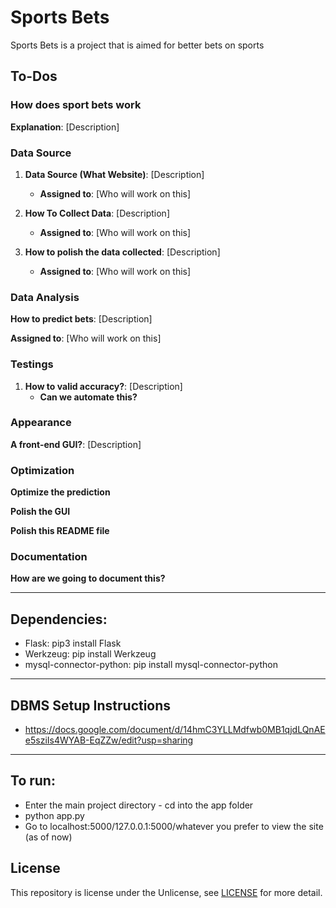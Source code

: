 # Sports Bets

Sports Bets is a project that is aimed for better bets on sports

## To-Dos

### How does sport bets work

**Explanation**: [Description]

### Data Source

1. **Data Source (What Website)**: [Description]
   * **Assigned to**: [Who will work on this]

2. **How To Collect Data**: [Description]
   * **Assigned to**: [Who will work on this]

3. **How to polish the data collected**: [Description]
   * **Assigned to**: [Who will work on this]

### Data Analysis

**How to predict bets**: [Description]

**Assigned to**: [Who will work on this]

### Testings

1. **How to valid accuracy?**: [Description]
   * **Can we automate this?** 
### Appearance

**A front-end GUI?**: [Description]

### Optimization

**Optimize the prediction**

**Polish the GUI**

**Polish this README file**

### Documentation

**How are we going to document this?**

---
## Dependencies:
- Flask: pip3 install Flask
- Werkzeug: pip install Werkzeug
- mysql-connector-python: pip install mysql-connector-python
---
## DBMS Setup Instructions
- https://docs.google.com/document/d/14hmC3YLLMdfwb0MB1qjdLQnAEe5sziIs4WYAB-EqZZw/edit?usp=sharing
---
## To run:
- Enter the main project directory - cd into the app folder
- python app.py
- Go to localhost:5000/127.0.0.1:5000/whatever you prefer to view the site (as of now)


## License

This repository is license under the Unlicense, see [LICENSE](LICENSE) for more detail.

